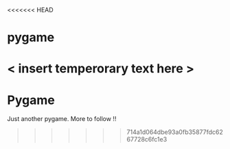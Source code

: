 <<<<<<< HEAD
# pygame
< insert temperorary text here >
=======
# Pygame
Just another pygame. More to follow !!
>>>>>>> 714a1d064dbe93a0fb35877fdc6267728c6fc1e3

